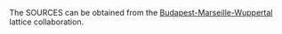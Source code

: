 The SOURCES can be obtained from the [Budapest-Marseille-Wuppertal](https://www.bmw.uni-wuppertal.de) lattice collaboration.

